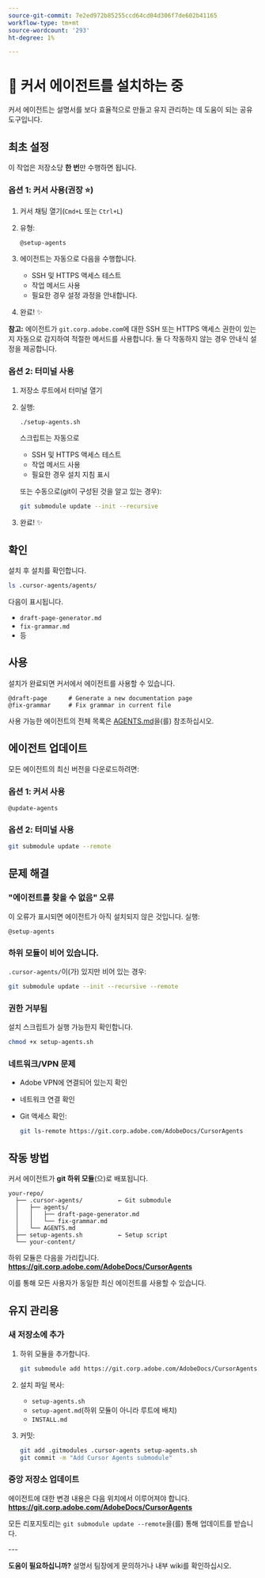 ```yaml
---
source-git-commit: 7e2ed972b85255ccd64cd04d306f7de602b41165
workflow-type: tm+mt
source-wordcount: '293'
ht-degree: 1%

---
```

# 🚀 커서 에이전트를 설치하는 중

커서 에이전트는 설명서를 보다 효율적으로 만들고 유지 관리하는 데 도움이 되는 공유 도구입니다.

## 최초 설정

이 작업은 저장소당 **한 번**&#x200B;만 수행하면 됩니다.

### 옵션 1: 커서 사용(권장 ⭐)

1. 커서 채팅 열기(`Cmd+L` 또는 `Ctrl+L`)
2. 유형:

   ```
   @setup-agents
   ```

3. 에이전트는 자동으로 다음을 수행합니다.
   - SSH 및 HTTPS 액세스 테스트
   - 작업 메서드 사용
   - 필요한 경우 설정 과정을 안내합니다.
4. 완료! ✨

**참고:** 에이전트가 `git.corp.adobe.com`에 대한 SSH 또는 HTTPS 액세스 권한이 있는지 자동으로 감지하여 적절한 메서드를 사용합니다. 둘 다 작동하지 않는 경우 안내식 설정을 제공합니다.

### 옵션 2: 터미널 사용

1. 저장소 루트에서 터미널 열기
2. 실행:

   ```bash
   ./setup-agents.sh
   ```

   스크립트는 자동으로
   - SSH 및 HTTPS 액세스 테스트
   - 작업 메서드 사용
   - 필요한 경우 설치 지침 표시

   또는 수동으로(git이 구성된 것을 알고 있는 경우):

   ```bash
   git submodule update --init --recursive
   ```

3. 완료! ✨

## 확인

설치 후 설치를 확인합니다.

```bash
ls .cursor-agents/agents/
```

다음이 표시됩니다.
- `draft-page-generator.md`
- `fix-grammar.md`
- 등

## 사용

설치가 완료되면 커서에서 에이전트를 사용할 수 있습니다.

```
@draft-page      # Generate a new documentation page
@fix-grammar     # Fix grammar in current file
```

사용 가능한 에이전트의 전체 목록은 [AGENTS.md](AGENTS.md)을(를) 참조하십시오.

## 에이전트 업데이트

모든 에이전트의 최신 버전을 다운로드하려면:

### 옵션 1: 커서 사용

```
@update-agents
```

### 옵션 2: 터미널 사용

```bash
git submodule update --remote
```

## 문제 해결

### &quot;에이전트를 찾을 수 없음&quot; 오류

이 오류가 표시되면 에이전트가 아직 설치되지 않은 것입니다. 실행:

```
@setup-agents
```

### 하위 모듈이 비어 있습니다.

`.cursor-agents/`이(가) 있지만 비어 있는 경우:

```bash
git submodule update --init --recursive --remote
```

### 권한 거부됨

설치 스크립트가 실행 가능한지 확인합니다.

```bash
chmod +x setup-agents.sh
```

### 네트워크/VPN 문제

- Adobe VPN에 연결되어 있는지 확인
- 네트워크 연결 확인
- Git 액세스 확인:

  ```bash
  git ls-remote https://git.corp.adobe.com/AdobeDocs/CursorAgents
  ```

## 작동 방법

커서 에이전트가 **git 하위 모듈**(으)로 배포됩니다.

```
your-repo/
  ├── .cursor-agents/          ← Git submodule
  │   ├── agents/
  │   │   ├── draft-page-generator.md
  │   │   └── fix-grammar.md
  │   └── AGENTS.md
  ├── setup-agents.sh          ← Setup script
  └── your-content/
```

하위 모듈은 다음을 가리킵니다.
**https://git.corp.adobe.com/AdobeDocs/CursorAgents**

이를 통해 모든 사용자가 동일한 최신 에이전트를 사용할 수 있습니다.

## 유지 관리용

### 새 저장소에 추가

1. 하위 모듈을 추가합니다.

   ```bash
   git submodule add https://git.corp.adobe.com/AdobeDocs/CursorAgents.git .cursor-agents
   ```

2. 설치 파일 복사:
   - `setup-agents.sh`
   - `setup-agent.md`(하위 모듈이 아니라 루트에 배치)
   - `INSTALL.md`

3. 커밋:

   ```bash
   git add .gitmodules .cursor-agents setup-agents.sh
   git commit -m "Add Cursor Agents submodule"
   ```

### 중앙 저장소 업데이트

에이전트에 대한 변경 내용은 다음 위치에서 이루어져야 합니다.
**https://git.corp.adobe.com/AdobeDocs/CursorAgents**

모든 리포지토리는 `git submodule update --remote`을(를) 통해 업데이트를 받습니다.

&#x200B;---

**도움이 필요하십니까?** 설명서 팀장에게 문의하거나 내부 wiki를 확인하십시오.
